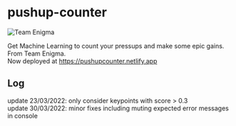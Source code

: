 # pushup-counter
![Team Enigma](https://img.shields.io/badge/Team%20Enigma-Harrow%20School-blue)

Get Machine Learning to count your pressups and make some epic gains. From Team Enigma.\
Now deployed at https://pushupcounter.netlify.app

## Log

update 23/03/2022: only consider keypoints with score > 0.3\
update 30/03/2022: minor fixes including muting expected error messages in console
